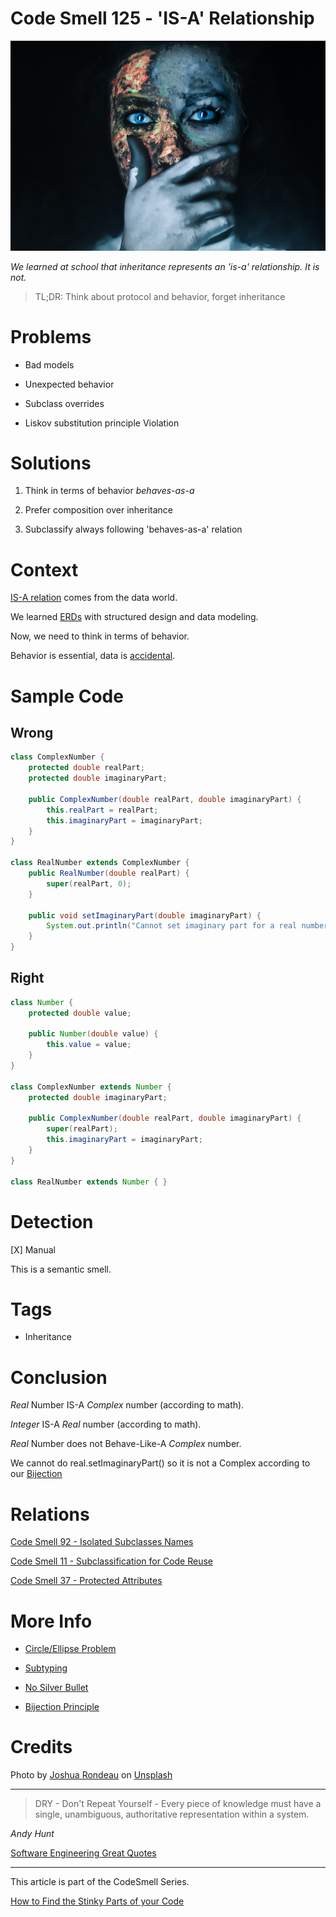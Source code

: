 # Code Smell 125 - 'IS-A' Relationship

![Code Smell 125 - 'IS-A' Relationship](Code%20Smell%20125%20-%20'IS-A'%20Relationship.jpg)

*We learned at school that inheritance represents an 'is-a' relationship. It is not.*

> TL;DR: Think about protocol and behavior, forget inheritance 

# Problems

- Bad models

- Unexpected behavior

- Subclass overrides

- Liskov substitution principle Violation

# Solutions

1. Think in terms of behavior *behaves-as-a*

2. Prefer composition over inheritance

3. Subclassify always following 'behaves-as-a' relation

# Context

[IS-A relation](https://en.wikipedia.org/wiki/Is-a) comes from the data world.

We learned [ERDs](https://en.wikipedia.org/wiki/Entity%E2%80%93relationship_model) with structured design and data modeling.

Now, we need to think in terms of behavior.

Behavior is essential, data is [accidental](https://github.com/mcsee/Software-Design-Articles/tree/main/Articles/Theory/No%20Silver%20Bullet/readme.md).

# Sample Code

## Wrong

[Gist Url]: # (https://gist.github.com/mcsee/34677fbac1f6a837bf2b8d17bc882251)

```java
class ComplexNumber {
    protected double realPart;
    protected double imaginaryPart;

    public ComplexNumber(double realPart, double imaginaryPart) {
        this.realPart = realPart;
        this.imaginaryPart = imaginaryPart;
    }
}

class RealNumber extends ComplexNumber {
    public RealNumber(double realPart) {
        super(realPart, 0);
    }

    public void setImaginaryPart(double imaginaryPart) {
        System.out.println("Cannot set imaginary part for a real number.");
    }
}
```

## Right

[Gist Url]: # (https://gist.github.com/mcsee/29e46d1d672ac397552fae978148a7c2)

```java
class Number {
    protected double value;

    public Number(double value) {
        this.value = value;
    }
}

class ComplexNumber extends Number {
    protected double imaginaryPart; 
    
    public ComplexNumber(double realPart, double imaginaryPart) {
        super(realPart);
        this.imaginaryPart = imaginaryPart;
    }
}

class RealNumber extends Number { }
```

# Detection 

[X] Manual

This is a semantic smell.

# Tags

- Inheritance

# Conclusion

*Real* Number IS-A *Complex* number (according to math).

*Integer* IS-A *Real* number (according to math).

*Real* Number does not Behave-Like-A *Complex* number.

We cannot do real.setImaginaryPart() so it is not a Complex according to our [Bijection](https://github.com/mcsee/Software-Design-Articles/tree/main/Articles/Theory/What%20is%20(wrong%20with)%20software/readme.md)

# Relations

[Code Smell 92 - Isolated Subclasses Names](https://github.com/mcsee/Software-Design-Articles/tree/main/Articles/Code%20Smells/Code%20Smell%2092%20-%20Isolated%20Subclasses%20Names/readme.md)

[Code Smell 11 - Subclassification for Code Reuse](https://github.com/mcsee/Software-Design-Articles/tree/main/Articles/Code%20Smells/Code%20Smell%2011%20-%20Subclassification%20for%20Code%20Reuse/readme.md)

[Code Smell 37 - Protected Attributes](https://github.com/mcsee/Software-Design-Articles/tree/main/Articles/Code%20Smells/Code%20Smell%2037%20-%20Protected%20Attributes/readme.md)

# More Info

- [Circle/Ellipse Problem](https://en.wikipedia.org/wiki/Circle%E2%80%93ellipse_problem)

- [Subtyping](https://en.wikipedia.org/wiki/Subtyping)

- [No Silver Bullet](https://github.com/mcsee/Software-Design-Articles/tree/main/Articles/Theory/No%20Silver%20Bullet/readme.md)

- [Bijection Principle](https://github.com/mcsee/Software-Design-Articles/tree/main/Articles/Theory/What%20is%20(wrong%20with)%20software/readme.md)

# Credits

Photo by [Joshua Rondeau](https://unsplash.com/@liferondeau) on [Unsplash](https://unsplash.com/s/photos/costume)  

* * *

> DRY - Don't Repeat Yourself - Every piece of knowledge must have a single, unambiguous, authoritative representation within a system.

_Andy Hunt_
 
[Software Engineering Great Quotes](https://github.com/mcsee/Software-Design-Articles/tree/main/Articles/Quotes/Software%20Engineering%20Great%20Quotes/readme.md)

* * *

This article is part of the CodeSmell Series.

[How to Find the Stinky Parts of your Code](https://github.com/mcsee/Software-Design-Articles/tree/main/Articles/Code%20Smells/How%20to%20Find%20the%20Stinky%20parts%20of%20your%20Code/readme.md)
